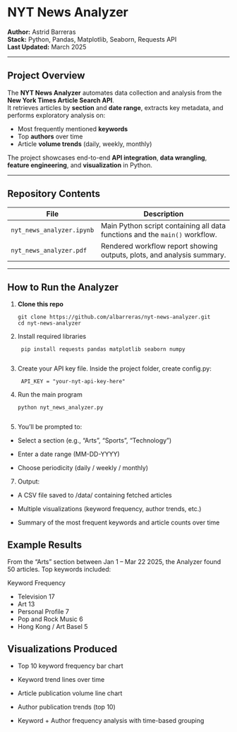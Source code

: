 #  NYT News Analyzer

**Author:** Astrid Barreras  
**Stack:** Python, Pandas, Matplotlib, Seaborn, Requests API  
**Last Updated:** March 2025  

---

##  Project Overview

The **NYT News Analyzer** automates data collection and analysis from the **New York Times Article Search API**.  
It retrieves articles by **section** and **date range**, extracts key metadata, and performs exploratory analysis on:

- Most frequently mentioned **keywords**
- Top **authors** over time
- Article **volume trends** (daily, weekly, monthly)

The project showcases end-to-end **API integration**, **data wrangling**, **feature engineering**, and **visualization** in Python.

---

##  Repository Contents

| File | Description |
|------|--------------|
| `nyt_news_analyzer.ipynb` | Main Python script containing all data functions and the `main()` workflow. |
| `nyt_news_analyzer.pdf` | Rendered workflow report showing outputs, plots, and analysis summary. |


---

##  How to Run the Analyzer

1. **Clone this repo**
   ```
   git clone https://github.com/albarreras/nyt-news-analyzer.git
   cd nyt-news-analyzer

3. Install required libraries
   ```   
    pip install requests pandas matplotlib seaborn numpy
  
4. Create your API key file. Inside the project folder, create config.py:
   ```
    API_KEY = "your-nyt-api-key-here"

5. Run the main program
    ```
    python nyt_news_analyzer.py

 
6. You’ll be prompted to:

- Select a section (e.g., “Arts”, “Sports”, “Technology”)

- Enter a date range (MM-DD-YYYY)

- Choose periodicity (daily / weekly / monthly)

7. Output:

- A CSV file saved to /data/ containing fetched articles

- Multiple visualizations (keyword frequency, author trends, etc.)

- Summary of the most frequent keywords and article counts over time

## Example Results

From the “Arts” section between Jan 1 – Mar 22 2025, the Analyzer found 50 articles.
Top keywords included:

Keyword	Frequency
- Television	17
- Art	13
- Personal Profile	7
- Pop and Rock Music	6
- Hong Kong / Art Basel	5

## Visualizations Produced

- Top 10 keyword frequency bar chart

- Keyword trend lines over time

- Article publication volume line chart

- Author publication trends (top 10)

- Keyword + Author frequency analysis with time-based grouping

